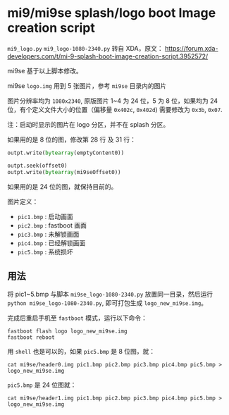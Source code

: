 # mi9/mi9se splash/logo boot Image creation script

`mi9_logo.py` `mi9_logo-1080-2340.py` 转自 XDA，原文： <https://forum.xda-developers.com/t/mi-9-splash-boot-image-creation-script.3952572/>

mi9se 基于以上脚本修改。

mi9se `logo.img` 用到 5 张图片，参考 `mi9se` 目录内的图片

图片分辨率均为 `1080x2340`, 原版图片 1~4 为 24 位，5 为 8 位，如果均为 24 位，有个定义文件大小的位置（偏移量 `0x402c`, `0x402d`) 需要修改为 `0x3b`, `0x07`.

注：启动时显示的图片在 logo 分区，并不在 splash 分区。

如果用的是 8 位的图，修改第 28 行 及 31 行：

```python
outpt.write(bytearray(emptyContent0))

outpt.seek(offset0)
outpt.write(bytearray(mi9seOffset0))
```

如果用的是 24 位的图，就保持目前的。

图片定义：

* `pic1.bmp` : 启动画面
* `pic2.bmp` : fastboot 画面
* `pic3.bmp` : 未解锁画面
* `pic4.bmp` : 已经解锁画面
* `pic5.bmp` : 系统损坏

## 用法

将 pic1~5.bmp 与脚本 `mi9se_logo-1080-2340.py` 放置同一目录，然后运行 `python mi9se_logo-1080-2340.py`, 即可打包生成 `logo_new_mi9se.img`。

完成后重启手机至 `fastboot` 模式，运行以下命令：

```shell
fastboot flash logo logo_new_mi9se.img
fastboot reboot
```

用 `shell` 也是可以的，如果 `pic5.bmp` 是 8 位图，就：

```shell
cat mi9se/header0.img pic1.bmp pic2.bmp pic3.bmp pic4.bmp pic5.bmp > logo_new_mi9se.img
```

 `pic5.bmp` 是 24 位图就：

```shell
cat mi9se/header1.img pic1.bmp pic2.bmp pic3.bmp pic4.bmp pic5.bmp > logo_new_mi9se.img
```
